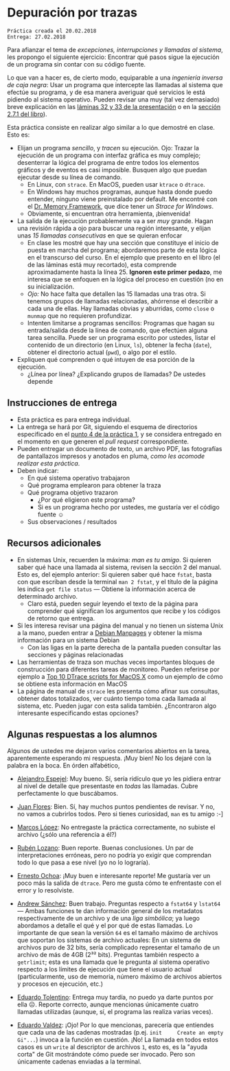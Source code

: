 # Depuración por trazas

    Práctica creada el 20.02.2018
	Entrega: 27.02.2018

Para afianzar el tema de _excepciones, interrupciones y llamadas al
sistema_, les propongo el siguiente ejercicio: Encontrar qué pasos
sigue la ejecución de un programa sin contar con su código fuente.

Lo que van a hacer es, de cierto modo, equiparable a una _ingeniería
inversa de caja negra_: Usar un programa que intercepte las llamadas
al sistema que efectúe su programa, y de esa manera averiguar qué
servicios le está pidiendo al sistema operativo. Pueden revisar una
muy (tal vez demasiado) breve explicación en las
[láminas 32 y 33 de la presentación](http://gwolf.sistop.org/laminas/03-relacion-con-el-hardware.pdf#page=32)
o en la
[sección 2.7.1 del libro](http://sistop.org/pdf/sistemas_operativos.pdf)).

Esta práctica consiste en realizar algo similar a lo que demostré en
clase. Esto es:

- Elijan un programa _sencillo_, y _tracen_ su ejecución. Ojo: Trazar
  la ejecución de un programa con interfaz gráfica es muy complejo;
  desenterrar la lógica del programa de entre todos los elementos
  gráficos y de eventos es casi imposible. Busquen algo que puedan
  ejecutar desde su línea de comando.
    - En Linux, con `strace`. En MacOS, pueden usar `ktrace` o
      `dtrace`.
    - En Windows hay muchos programas, aunque hasta donde puedo
      entender, ninguno viene preinstalado por default. Me encontré
      con el [Dr. Memory Framework](http://drmemory.org/), que dice
      tener un _Strace for Windows_.
    - Obviamente, si encuentran otra herramienta, ¡bienvenida!
- La salida de la ejecución probablemente va a ser _muy_
  grande. Hagan una revisión rápida a ojo para buscar una región
  interesante, y elijan unas _15 llamadas consecutivas_ en que se
  quieran enfocar
    - En clase les mostré que hay una sección que constituye el inicio
      de puesta en marcha del programa; abordaremos parte de esta
      lógica en el transcurso del curso. En el ejemplo que presento en
      el libro (el de las láminas está muy recortado), esta comprende
      aproximadamente hasta la línea 25. **Ignoren este primer
      pedazo**, me interesa que se enfoquen en la lógica del proceso
      en cuestión (no en su inicialización.
    - _Ojo:_ No hace falta que detallen las 15 llamadas una tras
      otra. Si tenemos grupos de llamadas relacionadas, ahórrense el
      describir a cada una de ellas. Hay llamadas obvias y aburridas,
      como `close` o `munmap` que no requieren profundizar.
    - Intenten limitarse a programas sencillos: Programas que hagan su
      entrada/salida desde la línea de comando, que efectúen alguna
      tarea sencilla. Puede ser un programa escrito por ustedes,
      listar el contenido de un directorio (en Linux, `ls`), obtener
      la fecha (`date`), obtener el directorio actual (`pwd`), o algo
      por el estilo.
- Expliquen qué comprenden o qué intuyen de esa porción de la
  ejecución.
    - ¿Línea por línea? ¿Explicando grupos de llamadas? De ustedes
      depende

## Instrucciones de entrega

- Esta práctica es para entrega individual.
- La entrega se hará por Git, siguiendo el esquema de directorios
  especificado en el
  [punto 4 de la práctica 1](https://github.com/gwolf/sistop-2018-2/blob/master/practicas/1/README.md),
  y se considera entregado en el momento en que generen el _pull
  request_ correspondiente.
- Pueden entregar un documento de texto, un archivo PDF, las
  fotografías de pantallazos impresos y anotados en pluma, _como les
  acomode realizar esta práctica_.
- Deben indicar:
    - En qué sistema operativo trabajaron
    - Qué programa emplearon para obtener la traza
    - Qué programa objetivo trazaron
        - ¿Por qué eligieron este programa?
		- Si es un programa hecho por ustedes, me gustaría ver el
          código fuente ☺
	- Sus observaciones / resultados

## Recursos adicionales

- En sistemas Unix, recuerden la máxima: _man es tu amigo_. Si quieren
  saber qué hace una llamada al sistema, revisen la sección 2 del
  manual. Esto es, del ejemplo anterior: Si quieren saber qué hace
  `fstat`, basta con que escriban desde la terminal `man 2 fstat`, y
  el título de la página les indica `get file status` — Obtiene la
  información acerca de determinado archivo.
    - Claro está, pueden seguir leyendo el texto de la página para
      comprender qué significan los argumentos que recibe y los
      códigos de retorno que entrega.
- Si les interesa revisar una página del manual y no tienen un sistema
  Unix a la mano, pueden entrar a
  [Debian Manpages](https://manpages.debian.org/) y obtener la misma
  información para un sistema Debian
    - Con las ligas en la parte derecha de la pantalla pueden
      consultar las secciones y páginas relacionadas
- Las herramientas de traza son muchas veces importantes bloques de
  construcción para diferentes tareas de monitoreo. Pueden referirse
  por ejemplo a
  [Top 10 DTrace scripts for MacOS X](http://dtrace.org/blogs/brendan/2011/10/10/top-10-dtrace-scripts-for-mac-os-x/)
  como un ejemplo de cómo se obtiene esta información en MacOS
- La página de manual de `strace` les presenta cómo afinar sus
  consultas, obtener datos totalizados, ver cuánto tiempo toma cada
  llamada al sistema, etc. Pueden jugar con esta salida
  también. ¿Encontraron algo interesante especificando estas opciones?

## Algunas respuestas a los alumnos

Algunos de ustedes me dejaron varios comentarios abiertos en la tarea,
aparentemente esperando mi respuesta. ¡Muy bien! No los dejaré con la
palabra en la boca. En órden alfabético,

- [Alejandro Espejel](EspejelAlejandro/Practica2): Muy bueno. Sí,
  sería ridículo que yo les pidiera entrar al nivel de detalle que
  presentaste en *todas* las llamadas. Cubre perfectamente lo que
  buscábamos.

- [Juan Flores](./FloresJuan/practica2.pdf): Bien. Sí, hay muchos
  puntos pendientes de revisar. Y no, no vamos a cubrirlos todos. Pero
  si tienes curiosidad, `man` es tu amigo :-]

- [Marcos López](./LopezMarcos/Practica2.pdf): No entregaste la
  práctica correctamente, no subiste el archivo (¿sólo una referencia
  a él?)

- [Rubén Lozano](LozanoRuben/practica2.txt): Buen reporte. Buenas
  conclusiones. Un par de interpretaciones erróneas, pero no podría yo
  exigir que comprendan todo lo que pasa a ese nivel (yo no lo
  lograría).

- [Ernesto Ochoa](./OchoaLuis/practica_2.pdf): ¡Muy buen e interesante
  reporte! Me gustaría ver un poco más la salida de `dtrace`. Pero me
  gusta cómo te enfrentaste con el error y lo resolviste.

- [Andrew Sánchez](./SanchezAndrew/DepuracionPorTraza.odt): Buen
  trabajo. Preguntas respecto a `fstat64` y `lstat64` — Ambas
  funciones te dan información general de los metadatos
  respectivamente de un archivo y de una *liga simbólica*; ya luego
  abordamos a detalle el qué y el por qué de estas llamadas. Lo
  importante de que sean la versión `64` es el tamaño máximo de
  archivos que soportan los sistemas de archivo actuales: En un
  sistema de archivos puro de 32 bits, sería complicado representar el
  tamaño de un archivo de más de 4GB (2³² bits). Preguntas también
  respecto a `getrlimit`; esta es una llamada que le pregunta al
  sistema operativo respecto a los límites de ejecución que tiene el
  usuario actual (particularmente, uso de memoria, número máximo de
  archivos abiertos y procesos en ejecución, etc.)

- [Eduardo Tolentino](./TolentinoEduardo/P2.pdf): Entrega
  muy tardía, no puedo ya darte puntos por ella ☹. Reporte correcto,
  aunque mencionas únicamente cuatro llamadas utilizadas (aunque, sí,
  el programa las realiza varias veces).

- [Eduardo Valdez](./ValdezEduardo/Practica_02.pdf): ¡Ojo! Por lo que
  mencionas, parecería que entiendes que cada una de las cadenas
  mostradas (p.ej. `init     Create an empty Gi"...`) invoca a la
  función en cuestión. ¡No! La llamada en todos estos casos es un
  `write` al descriptor de archivos `1`, esto es, es la "ayuda corta"
  de Git mostrándote cómo puede ser invocado. Pero son únicamente
  cadenas enviadas a la terminal.
